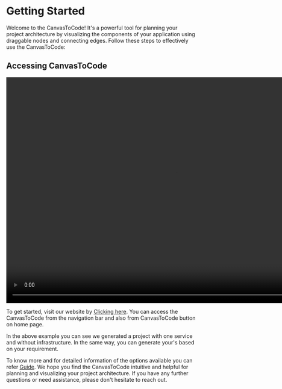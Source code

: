 # Getting Started
Welcome to the CanvasToCode! It's a powerful tool for planning your project architecture by visualizing the components of your application using draggable nodes and connecting edges. Follow these steps to effectively use the CanvasToCode:

## Accessing CanvasToCode
<video controls width="900" height="600">
  <source src="/videos/getting-started.mp4" type="video/mp4"></source>
</video>

To get started, visit our website by [Clicking here](https://app.wedaa.tech). You can access the CanvasToCode from the navigation bar and also from CanvasToCode button on home page.

In the above example you can see we generated a project with one service and without infrastructure. In the same way, you can generate your's based on your requirement.

To know more and for detailed information of the options available you can refer [Guide](/guide/introduction/).
We hope you find the CanvasToCode intuitive and helpful for planning and visualizing your project architecture. If you have any further questions or need assistance, please don't hesitate to reach out.